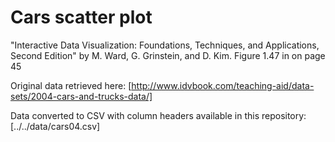 # Cars scatter plot

"Interactive Data Visualization: Foundations, Techniques, and Applications, Second Edition" 
by M. Ward, G. Grinstein, and D. Kim.
Figure 1.47 in on page 45

Original data retrieved here:
[http://www.idvbook.com/teaching-aid/data-sets/2004-cars-and-trucks-data/]

Data converted to CSV with column headers available in this repository:
[../../data/cars04.csv]

